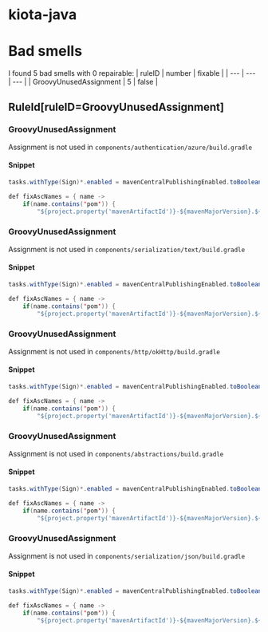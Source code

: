 # kiota-java 
 
# Bad smells
I found 5 bad smells with 0 repairable:
| ruleID | number | fixable |
| --- | --- | --- |
| GroovyUnusedAssignment | 5 | false |
## RuleId[ruleID=GroovyUnusedAssignment]
### GroovyUnusedAssignment
Assignment is not used
in `components/authentication/azure/build.gradle`
#### Snippet
```java
tasks.withType(Sign)*.enabled = mavenCentralPublishingEnabled.toBoolean()

def fixAscNames = { name -> 
    if(name.contains('pom')) {
        "${project.property('mavenArtifactId')}-${mavenMajorVersion}.${mavenMinorVersion}.${mavenPatchVersion}.pom.asc"
```

### GroovyUnusedAssignment
Assignment is not used
in `components/serialization/text/build.gradle`
#### Snippet
```java
tasks.withType(Sign)*.enabled = mavenCentralPublishingEnabled.toBoolean()

def fixAscNames = { name -> 
    if(name.contains('pom')) {
        "${project.property('mavenArtifactId')}-${mavenMajorVersion}.${mavenMinorVersion}.${mavenPatchVersion}.pom.asc"
```

### GroovyUnusedAssignment
Assignment is not used
in `components/http/okHttp/build.gradle`
#### Snippet
```java
tasks.withType(Sign)*.enabled = mavenCentralPublishingEnabled.toBoolean()

def fixAscNames = { name -> 
    if(name.contains('pom')) {
        "${project.property('mavenArtifactId')}-${mavenMajorVersion}.${mavenMinorVersion}.${mavenPatchVersion}.pom.asc"
```

### GroovyUnusedAssignment
Assignment is not used
in `components/abstractions/build.gradle`
#### Snippet
```java
tasks.withType(Sign)*.enabled = mavenCentralPublishingEnabled.toBoolean()

def fixAscNames = { name -> 
    if(name.contains('pom')) {
        "${project.property('mavenArtifactId')}-${mavenMajorVersion}.${mavenMinorVersion}.${mavenPatchVersion}.pom.asc"
```

### GroovyUnusedAssignment
Assignment is not used
in `components/serialization/json/build.gradle`
#### Snippet
```java
tasks.withType(Sign)*.enabled = mavenCentralPublishingEnabled.toBoolean()

def fixAscNames = { name -> 
    if(name.contains('pom')) {
        "${project.property('mavenArtifactId')}-${mavenMajorVersion}.${mavenMinorVersion}.${mavenPatchVersion}.pom.asc"
```

